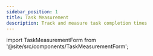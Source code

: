 ```yaml
---
sidebar_position: 1
title: Task Measurement
description: Track and measure task completion times
---
```


import TaskMeasurementForm from '@site/src/components/TaskMeasurementForm';

<TaskMeasurementForm />
